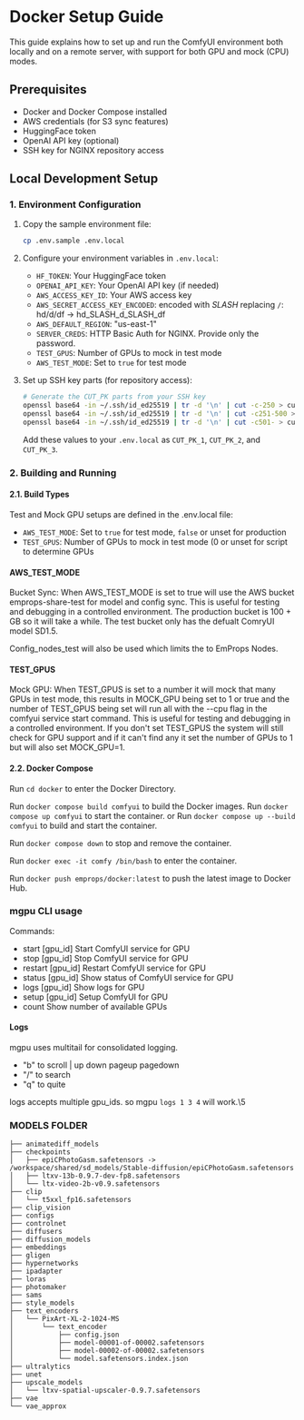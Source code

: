 # Docker Setup Guide

This guide explains how to set up and run the ComfyUI environment both locally and on a remote server, with support for both GPU and mock (CPU) modes.

## Prerequisites

- Docker and Docker Compose installed
- AWS credentials (for S3 sync features)
- HuggingFace token
- OpenAI API key (optional)
- SSH key for NGINX repository access

## Local Development Setup

### 1. Environment Configuration

1. Copy the sample environment file:
   ```bash
   cp .env.sample .env.local
   ```

2. Configure your environment variables in `.env.local`:
   - `HF_TOKEN`: Your HuggingFace token
   - `OPENAI_API_KEY`: Your OpenAI API key (if needed)
   - `AWS_ACCESS_KEY_ID`: Your AWS access key
   - `AWS_SECRET_ACCESS_KEY_ENCODED`: encoded with _SLASH_ replacing `/`: hd/d/df -> hd_SLASH_d_SLASH_df
   - `AWS_DEFAULT_REGION`: "us-east-1"
   - `SERVER_CREDS`: HTTP Basic Auth for NGINX. Provide only the password.
   - `TEST_GPUS`: Number of GPUs to mock in test mode
   - `AWS_TEST_MODE`: Set to `true` for test mode

3. Set up SSH key parts (for repository access):
   ```bash
   # Generate the CUT_PK parts from your SSH key
   openssl base64 -in ~/.ssh/id_ed25519 | tr -d '\n' | cut -c-250 > cut1
   openssl base64 -in ~/.ssh/id_ed25519 | tr -d '\n' | cut -c251-500 > cut2
   openssl base64 -in ~/.ssh/id_ed25519 | tr -d '\n' | cut -c501- > cut3
   ```
   Add these values to your `.env.local` as `CUT_PK_1`, `CUT_PK_2`, and `CUT_PK_3`.

### 2. Building and Running

#### 2.1. Build Types

Test and Mock GPU setups are defined in the .env.local file:
- `AWS_TEST_MODE`: Set to `true` for test mode, `false` or unset for production
- `TEST_GPUS`: Number of GPUs to mock in test mode (0 or unset for script to determine GPUs 

#### AWS_TEST_MODE

Bucket Sync: When AWS_TEST_MODE is set to true will use the AWS bucket emprops-share-test for model and config sync. This is useful for testing and debugging in a controlled environment. The production bucket is 100 + GB so it will take a while. The test bucket only has the defualt ComryUI model SD1.5.

Config_nodes_test will also be used which limits the to EmProps Nodes.

#### TEST_GPUS

Mock GPU: When TEST_GPUS is set to a number it will mock that many GPUs in test mode, this results in MOCK_GPU being set to 1 or true and the number of TEST_GPUS being set will run all with the --cpu flag in the comfyui service start command.  This is useful for testing and debugging in a controlled environment. 
If you don't set TEST_GPUS the system will still check for GPU support and if it can't find any it set the number of GPUs to 1 but will also set MOCK_GPU=1.

#### 2.2. Docker Compose


Run `cd docker` to enter the Docker Directory.

Run `docker compose build comfyui` to build the Docker images.
Run `docker compose up comfyui` to start the container.
or
Run `docker compose up --build comfyui` to build and start the container.

Run `docker compose down` to stop and remove the container.

Run `docker exec -it comfy /bin/bash` to enter the container.

Run `docker push emprops/docker:latest` to push the latest image to Docker Hub.


### mgpu CLI usage

Commands:
   - start   [gpu_id]       Start ComfyUI service for GPU
   - stop    [gpu_id]       Stop ComfyUI service for GPU
   - restart [gpu_id]       Restart ComfyUI service for GPU
   - status  [gpu_id]       Show status of ComfyUI service for GPU
   - logs    [gpu_id]       Show logs for GPU
   - setup   [gpu_id]       Setup ComfyUI for GPU
   - count                  Show number of available GPUs

#### Logs
mgpu uses multitail for consolidated logging.
   - "b" to scroll | up down pageup pagedown
   - "/" to search
   - "q" to quite

logs accepts multiple gpu_ids. so mgpu `logs 1 3 4` will work.\5

### MODELS FOLDER
```
├── animatediff_models
├── checkpoints
│   ├── epiCPhotoGasm.safetensors -> /workspace/shared/sd_models/Stable-diffusion/epiCPhotoGasm.safetensors
│   ├── ltxv-13b-0.9.7-dev-fp8.safetensors
│   └── ltx-video-2b-v0.9.safetensors
├── clip
│   └── t5xxl_fp16.safetensors
├── clip_vision
├── configs
├── controlnet
├── diffusers
├── diffusion_models
├── embeddings
├── gligen
├── hypernetworks
├── ipadapter
├── loras
├── photomaker
├── sams
├── style_models
├── text_encoders
│   └── PixArt-XL-2-1024-MS
│       └── text_encoder
│           ├── config.json
│           ├── model-00001-of-00002.safetensors
│           ├── model-00002-of-00002.safetensors
│           └── model.safetensors.index.json
├── ultralytics
├── unet
├── upscale_models
│   └── ltxv-spatial-upscaler-0.9.7.safetensors
├── vae
└── vae_approx
```